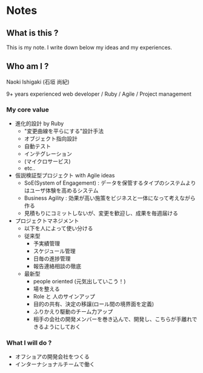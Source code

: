 # Notes
## What is this ?

This is my note. I write down below my ideas and my experiences.

## Who am I ?

Naoki Ishigaki (石垣 尚紀)

9+ years experienced web developer / Ruby / Agile / Project management

### My core value

- 進化的設計 by Ruby
  - "変更曲線を平らにする"設計手法
  - オブジェクト指向設計
  - 自動テスト
  - インテグレーション
  - (マイクロサービス)
  - etc..
- 仮説検証型プロジェクト with Agile ideas
  - SoE(System of Engagement) : データを保管するタイプのシステムよりはユーザ体験を高めるシステム
  - Business Agility : 効果が高い施策をビジネスと一体になって考えながら作る
  - 見積もりにコミットしないが、変更を歓迎し、成果を毎週届ける
- プロジェクトマネジメント
  - 以下を人によって使い分ける
  - 従来型
    - 予実績管理
    - スケジュール管理
    - 日毎の進捗管理
    - 報告連絡相談の徹底
  - 最新型
    - people oriented (元気出していこう！)
    - 場を整える
    - Role と 人のサインアップ
    - 目的の共有、決定の移譲(ロール間の境界面を定義)
    - ふりかえり駆動のチーム力アップ
    - 相手の会社の開発メンバーを巻き込んで、開発し、こちらが手離れできるようにしておく

### What I will do ?
- オフショアの開発会社をつくる
- インターナショナルチームで働く
